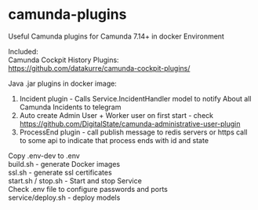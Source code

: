 # camunda-plugins

Useful Camunda plugins for Camunda 7.14+ in docker Environment   

Included:   
Camunda Cockpit History Plugins:   
https://github.com/datakurre/camunda-cockpit-plugins/   

Java .jar plugins in docker image:
1. Incident plugin - Calls Service.IncidentHandler model to notify About all Camunda Incidents to telegram   
2. Auto create Admin User + Worker user on first start - check https://github.com/DigitalState/camunda-administrative-user-plugin   
3. ProcessEnd plugin - call publish message to redis servers or https call to some api to indicate that process ends with id and state   

Copy .env-dev to .env   
build.sh - generate Docker images   
ssl.sh - generate ssl certificates   
start.sh / stop.sh - Start and stop Service   
Check .env file to configure passwords and ports   
service/deploy.sh - deploy models
